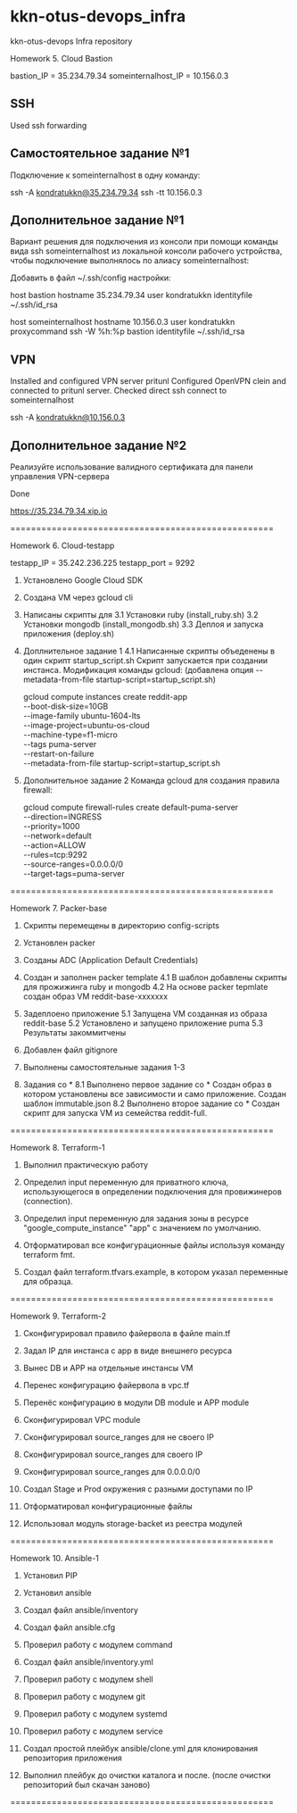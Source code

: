 # kkn-otus-devops_infra
kkn-otus-devops Infra repository

Homework 5. Cloud Bastion

bastion_IP = 35.234.79.34
someinternalhost_IP = 10.156.0.3

SSH
----------
Used ssh forwarding

Самостоятельное задание №1
---------------------------------------------------

Подключение к someinternalhost в одну команду:

ssh -A  kondratukkn@35.234.79.34 ssh -tt 10.156.0.3

Дополнительное задание №1
---------------------------------------------------
 Вариант решения для подключения из консоли при
помощи команды вида ssh someinternalhost из
локальной консоли рабочего устройства, чтобы
подключение выполнялось по алиасу someinternalhost:

Добавить в файл ~/.ssh/config настройки:

host bastion
    hostname 35.234.79.34
    user kondratukkn
    identityfile ~/.ssh/id_rsa

host someinternalhost
    hostname 10.156.0.3
    user kondratukkn
    proxycommand ssh -W %h:%p bastion
    identityfile ~/.ssh/id_rsa



VPN
-----------------
Installed and configured VPN server pritunl
Configured OpenVPN clein and connected to pritunl
server. Checked direct ssh connect to someinternalhost

ssh -A  kondratukkn@10.156.0.3


Дополнительное задание №2
---------------------------------------------------
Реализуйте использование валидного сертификата для
панели управления VPN-сервера

Done

https://35.234.79.34.xip.io


===================================================

Homework 6. Cloud-testapp

testapp_IP = 35.242.236.225
testapp_port = 9292


1. Установлено Google Cloud SDK

2. Создана VM через gcloud cli

3. Написаны скрипты для
3.1 Установки ruby (install_ruby.sh)
3.2 Установки mongodb (install_mongodb.sh)
3.3 Деплоя и запуска приложения (deploy.sh)

4. Доплнительное задание 1
4.1 Написанные скрипты объеденены в один скрипт startup_script.sh
    Скрипт запускается при создании инстанса.
    Модификация команды gcloud:
    (добавлена опция
      --metadata-from-file startup-script=startup_script.sh)

    gcloud compute instances create reddit-app\
      --boot-disk-size=10GB \
      --image-family ubuntu-1604-lts \
      --image-project=ubuntu-os-cloud \
      --machine-type=f1-micro \
      --tags puma-server \
      --restart-on-failure \
      --metadata-from-file startup-script=startup_script.sh


5. Дополнительное задание 2
   Команда gcloud для создания правила firewall:

   gcloud compute firewall-rules create default-puma-server \
     --direction=INGRESS \
     --priority=1000 \
     --network=default \
     --action=ALLOW \
     --rules=tcp:9292 \
     --source-ranges=0.0.0.0/0 \
     --target-tags=puma-server

===================================================

Homework 7. Packer-base

1. Скрипты перемещены в директорию config-scripts

2. Установлен packer

3. Созданы ADC (Application Default Credentials)

4. Создан и заполнен packer template
4.1 В шаблон добавлены скрипты для прожижинга
    ruby и mongodb
4.2 На основе packer tepmlate создан образ VM
    reddit-base-xxxxxxx

5. Задеплоено приложение
5.1 Запущена VM созданная из образа reddit-base
5.2 Установлено и запущено приложение puma
5.3 Результаты закоммитчены

6. Добавлен файл gitignore

7. Выполнены самостоятельные задания 1-3

8. Задания со *
8.1 Выполнено первое задание со *
    Создан образ в котором установлены все зависимости
    и само приложение. Создан шаблон immutable.json
8.2 Выполнено второе задание со *
    Создан скрипт для запуска VM из семейства reddit-full.

===================================================

Homework 8. Terraform-1

1. Выполнил практическую работу

2. Определил input переменную для приватного ключа,
   использующегося в определении подключения для
   провижинеров (connection).

3. Определил input переменную для задания зоны в
   ресурсе "google_compute_instance" "app" с
   значением по умолчанию.

4. Отформатировал все конфигурационные файлы
   используя команду terraform fmt.

5. Создал файл terraform.tfvars.example, в
   котором указал переменные для образца.

===================================================

Homework 9. Terraform-2

1. Сконфигурировал правило файервола в файле main.tf

2. Задал IP для инстанса с app в виде внешнего
   ресурса

3. Вынес DB и APP на отдельные инстансы VM

4. Перенес конфигурацию файервола в vpc.tf

5. Перенёс конфигурацию в модули DB module и
   APP module

6. Сконфигурировал VPC module

7. Сконфигурировал source_ranges для не своего IP

8. Сконфигурировал source_ranges для своего IP

9. Сконфигурировал source_ranges для 0.0.0.0/0

10. Создал Stage и Prod окружения с разными
    доступами по IP

11. Отформатировал конфигурационные файлы

12. Использовал модуль storage-backet из реестра
    модулей

===================================================

Homework 10. Ansible-1

01. Установил PIP

02. Установил ansible

03. Создал файл ansible/inventory

04. Создал файл ansible.cfg

05. Проверил работу с модулем command

06. Создал файл ansible/inventory.yml

07. Проверил работу с модулем shell

08. Проверил работу с модулем git

09. Проверил работу с модулем systemd

10. Проверил работу с модулем service

11. Создал простой плейбук ansible/clone.yml
    для клонирования репозитория приложения

12. Выполнил плейбук до очистки каталога и после.
    (после очистки репозиторий был скачан заново)

===================================================
